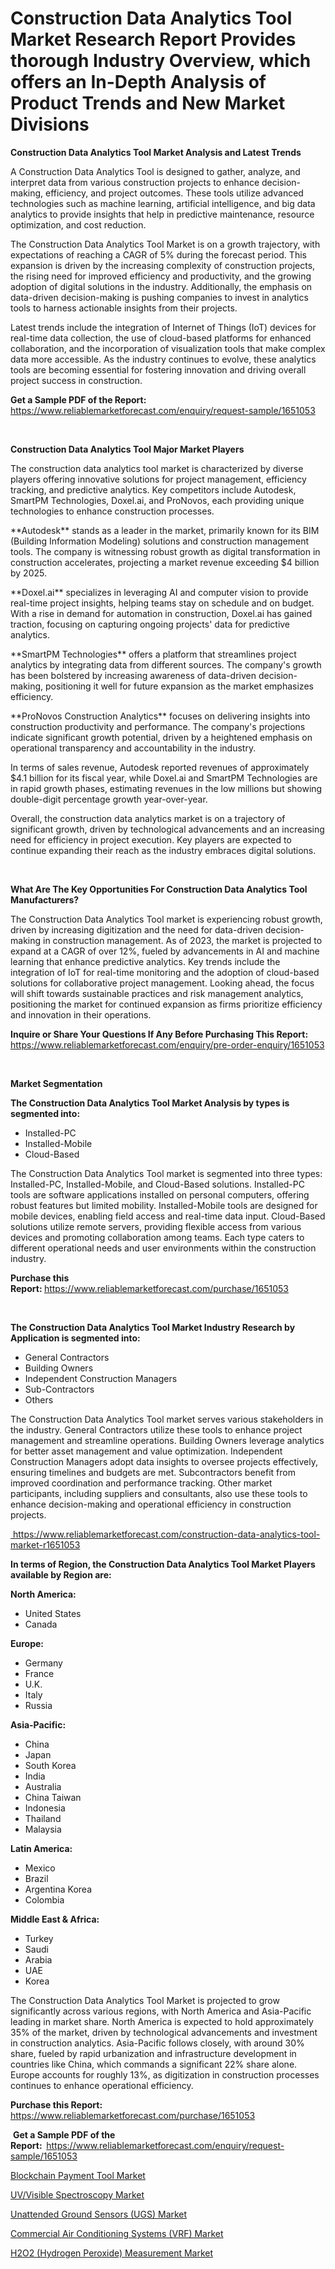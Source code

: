 <p><h1>Construction Data Analytics Tool Market Research Report Provides thorough Industry Overview, which offers an In-Depth Analysis of Product Trends and New Market Divisions</h1></p><p><strong>Construction Data Analytics Tool Market Analysis and Latest Trends</strong></p>
<p><p>A Construction Data Analytics Tool is designed to gather, analyze, and interpret data from various construction projects to enhance decision-making, efficiency, and project outcomes. These tools utilize advanced technologies such as machine learning, artificial intelligence, and big data analytics to provide insights that help in predictive maintenance, resource optimization, and cost reduction.</p><p>The Construction Data Analytics Tool Market is on a growth trajectory, with expectations of reaching a CAGR of 5% during the forecast period. This expansion is driven by the increasing complexity of construction projects, the rising need for improved efficiency and productivity, and the growing adoption of digital solutions in the industry. Additionally, the emphasis on data-driven decision-making is pushing companies to invest in analytics tools to harness actionable insights from their projects.</p><p>Latest trends include the integration of Internet of Things (IoT) devices for real-time data collection, the use of cloud-based platforms for enhanced collaboration, and the incorporation of visualization tools that make complex data more accessible. As the industry continues to evolve, these analytics tools are becoming essential for fostering innovation and driving overall project success in construction.</p></p>
<p><strong>Get a Sample PDF of the Report:&nbsp;</strong> <a href="https://www.reliablemarketforecast.com/enquiry/request-sample/1651053?utm_campaign=1108&utm_medium=2&utm_source=Github&utm_content=ia&utm_term=08122024&utm_id=construction-data-analytics-tool">https://www.reliablemarketforecast.com/enquiry/request-sample/1651053</a></p>
<p>&nbsp;</p>
<p><strong>Construction Data Analytics Tool Major Market Players</strong></p>
<p><p>The construction data analytics tool market is characterized by diverse players offering innovative solutions for project management, efficiency tracking, and predictive analytics. Key competitors include Autodesk, SmartPM Technologies, Doxel.ai, and ProNovos, each providing unique technologies to enhance construction processes. </p><p>**Autodesk** stands as a leader in the market, primarily known for its BIM (Building Information Modeling) solutions and construction management tools. The company is witnessing robust growth as digital transformation in construction accelerates, projecting a market revenue exceeding $4 billion by 2025.</p><p>**Doxel.ai** specializes in leveraging AI and computer vision to provide real-time project insights, helping teams stay on schedule and on budget. With a rise in demand for automation in construction, Doxel.ai has gained traction, focusing on capturing ongoing projects' data for predictive analytics.</p><p>**SmartPM Technologies** offers a platform that streamlines project analytics by integrating data from different sources. The company's growth has been bolstered by increasing awareness of data-driven decision-making, positioning it well for future expansion as the market emphasizes efficiency.</p><p>**ProNovos Construction Analytics** focuses on delivering insights into construction productivity and performance. The company's projections indicate significant growth potential, driven by a heightened emphasis on operational transparency and accountability in the industry.</p><p>In terms of sales revenue, Autodesk reported revenues of approximately $4.1 billion for its fiscal year, while Doxel.ai and SmartPM Technologies are in rapid growth phases, estimating revenues in the low millions but showing double-digit percentage growth year-over-year.</p><p>Overall, the construction data analytics market is on a trajectory of significant growth, driven by technological advancements and an increasing need for efficiency in project execution. Key players are expected to continue expanding their reach as the industry embraces digital solutions.</p></p>
<p>&nbsp;</p>
<p><strong>What Are The Key Opportunities For Construction Data Analytics Tool Manufacturers?</strong></p>
<p><p>The Construction Data Analytics Tool market is experiencing robust growth, driven by increasing digitization and the need for data-driven decision-making in construction management. As of 2023, the market is projected to expand at a CAGR of over 12%, fueled by advancements in AI and machine learning that enhance predictive analytics. Key trends include the integration of IoT for real-time monitoring and the adoption of cloud-based solutions for collaborative project management. Looking ahead, the focus will shift towards sustainable practices and risk management analytics, positioning the market for continued expansion as firms prioritize efficiency and innovation in their operations.</p></p>
<p><strong>Inquire or Share Your Questions If Any Before Purchasing This Report:</strong> <a href="https://www.reliablemarketforecast.com/enquiry/pre-order-enquiry/1651053?utm_campaign=1108&utm_medium=2&utm_source=Github&utm_content=ia&utm_term=08122024&utm_id=construction-data-analytics-tool">https://www.reliablemarketforecast.com/enquiry/pre-order-enquiry/1651053</a></p>
<p>&nbsp;</p>
<p><strong>Market Segmentation</strong></p>
<p><strong>The Construction Data Analytics Tool Market Analysis by types is segmented into:</strong></p>
<p><ul><li>Installed-PC</li><li>Installed-Mobile</li><li>Cloud-Based</li></ul></p>
<p><p>The Construction Data Analytics Tool market is segmented into three types: Installed-PC, Installed-Mobile, and Cloud-Based solutions. Installed-PC tools are software applications installed on personal computers, offering robust features but limited mobility. Installed-Mobile tools are designed for mobile devices, enabling field access and real-time data input. Cloud-Based solutions utilize remote servers, providing flexible access from various devices and promoting collaboration among teams. Each type caters to different operational needs and user environments within the construction industry.</p></p>
<p><strong>Purchase this Report:&nbsp;</strong><a href="https://www.reliablemarketforecast.com/purchase/1651053?utm_campaign=1108&utm_medium=2&utm_source=Github&utm_content=ia&utm_term=08122024&utm_id=construction-data-analytics-tool">https://www.reliablemarketforecast.com/purchase/1651053</a></p>
<p>&nbsp;</p>
<p><strong>The Construction Data Analytics Tool Market Industry Research by Application is segmented into:</strong></p>
<p><ul><li>General Contractors</li><li>Building Owners</li><li>Independent Construction Managers</li><li>Sub-Contractors</li><li>Others</li></ul></p>
<p><p>The Construction Data Analytics Tool market serves various stakeholders in the industry. General Contractors utilize these tools to enhance project management and streamline operations. Building Owners leverage analytics for better asset management and value optimization. Independent Construction Managers adopt data insights to oversee projects effectively, ensuring timelines and budgets are met. Subcontractors benefit from improved coordination and performance tracking. Other market participants, including suppliers and consultants, also use these tools to enhance decision-making and operational efficiency in construction projects.</p></p>
<p><a href="https://www.reliablemarketforecast.com/construction-data-analytics-tool-market-r1651053?utm_campaign=1108&utm_medium=2&utm_source=Github&utm_content=ia&utm_term=08122024&utm_id=construction-data-analytics-tool">&nbsp;https://www.reliablemarketforecast.com/construction-data-analytics-tool-market-r1651053</a></p>
<p><strong>In terms of Region, the Construction Data Analytics Tool Market Players available by Region are:</strong></p>
<p>
    <p> <strong> North America: </strong>
        <ul>
            <li>United States</li>
            <li>Canada</li>
        </ul>
        </p> 
    <p> <strong> Europe: </strong>
        <ul>
            <li>Germany</li>
            <li>France</li>
            <li>U.K.</li>
            <li>Italy</li>
            <li>Russia</li>
        </ul>
        </p> 
    <p> <strong> Asia-Pacific: </strong>
        <ul>
            <li>China</li>
            <li>Japan</li>
            <li>South Korea</li>
            <li>India</li>
            <li>Australia</li>
            <li>China Taiwan</li>
            <li>Indonesia</li>
            <li>Thailand</li>
            <li>Malaysia</li>
        </ul>
        </p> 
    <p> <strong> Latin America: </strong>
        <ul>
            <li>Mexico</li>
            <li>Brazil</li>
            <li>Argentina Korea</li>
            <li>Colombia</li>
        </ul>
        </p> 
    <p> <strong> Middle East & Africa: </strong>
        <ul>
            <li>Turkey</li>
            <li>Saudi</li>
            <li>Arabia</li>
            <li>UAE</li>
            <li>Korea</li>
        </ul>
    </p>
    </p>
<p><p>The Construction Data Analytics Tool Market is projected to grow significantly across various regions, with North America and Asia-Pacific leading in market share. North America is expected to hold approximately 35% of the market, driven by technological advancements and investment in construction analytics. Asia-Pacific follows closely, with around 30% share, fueled by rapid urbanization and infrastructure development in countries like China, which commands a significant 22% share alone. Europe accounts for roughly 13%, as digitization in construction processes continues to enhance operational efficiency.</p></p>
<p><strong>Purchase this Report: </strong><a href="https://www.reliablemarketforecast.com/purchase/1651053?utm_campaign=1108&utm_medium=2&utm_source=Github&utm_content=ia&utm_term=08122024&utm_id=construction-data-analytics-tool">https://www.reliablemarketforecast.com/purchase/1651053</a></p>
<p>&nbsp;<strong>Get a Sample PDF of the Report:&nbsp;&nbsp;</strong><a href="https://www.reliablemarketforecast.com/enquiry/request-sample/1651053?utm_campaign=1108&utm_medium=2&utm_source=Github&utm_content=ia&utm_term=08122024&utm_id=construction-data-analytics-tool">https://www.reliablemarketforecast.com/enquiry/request-sample/1651053</a></p>
<p><strong></strong></p>
<p><p><a href="https://github.com/CliffMedina6/Market-Research-Report-List-7/blob/main/blockchain-payment-tool-market.md?utm_campaign=1108&utm_medium=2&utm_source=Github&utm_content=ia&utm_term=08122024&utm_id=construction-data-analytics-tool">Blockchain Payment Tool Market</a></p><p><a href="https://www.linkedin.com/pulse/uvvisible-spectroscopy-industry-research-report-future-ttfqc?utm_campaign=1108&utm_medium=2&utm_source=Github&utm_content=ia&utm_term=08122024&utm_id=construction-data-analytics-tool">UV/Visible Spectroscopy Market</a></p><p><a href="https://www.linkedin.com/pulse/rising-demand-unattended-ground-sensors-ugs-market-nodmc?utm_campaign=1108&utm_medium=2&utm_source=Github&utm_content=ia&utm_term=08122024&utm_id=construction-data-analytics-tool">Unattended Ground Sensors (UGS) Market</a></p><p><a href="https://www.linkedin.com/pulse/strategic-forecast-commercial-air-conditioning-systems-yzoqc?utm_campaign=1108&utm_medium=2&utm_source=Github&utm_content=ia&utm_term=08122024&utm_id=construction-data-analytics-tool">Commercial Air Conditioning Systems (VRF) Market</a></p><p><a href="https://www.linkedin.com/pulse/the-sympatico-insight-9odme?utm_campaign=1108&utm_medium=2&utm_source=Github&utm_content=ia&utm_term=08122024&utm_id=construction-data-analytics-tool">H2O2 (Hydrogen Peroxide) Measurement Market</a></p></p>